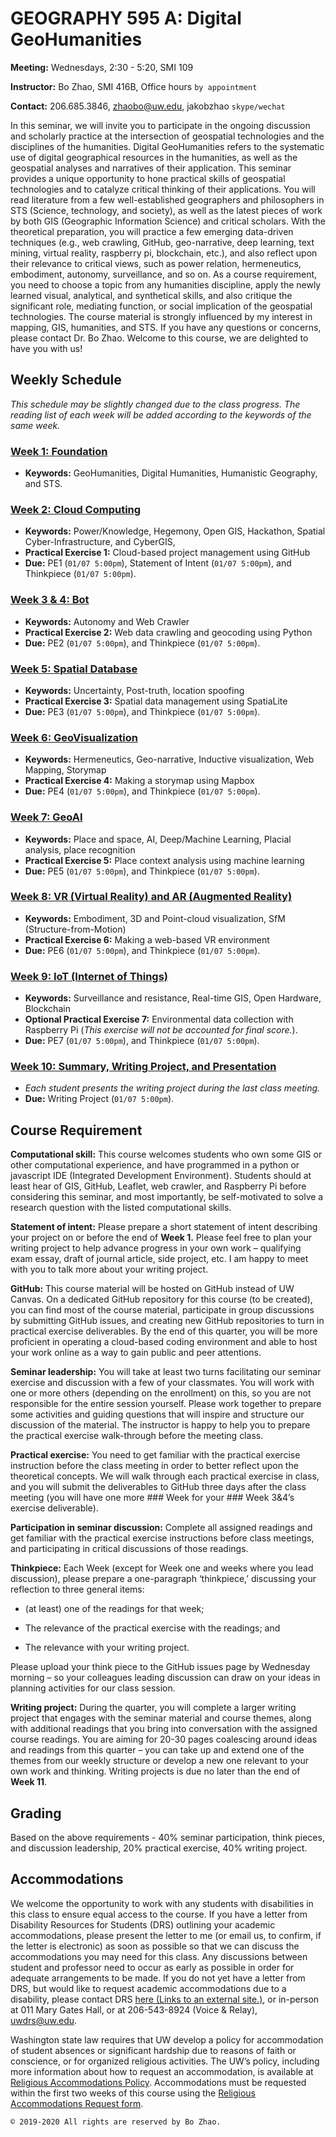 # GEOGRAPHY 595 A: Digital GeoHumanities

**Meeting:** Wednesdays, 2:30 - 5:20, SMI 109

**Instructor:** Bo Zhao, SMI 416B, Office hours `by appointment`

**Contact:** 206.685.3846, zhaobo@uw.edu, jakobzhao `skype/wechat`

In this seminar, we will invite you to participate in the ongoing discussion and scholarly practice at the intersection of geospatial technologies and the disciplines of the humanities. Digital GeoHumanities refers to the systematic use of digital geographical resources in the humanities, as well as the geospatial analyses and narratives of their application. This seminar provides a unique opportunity to hone practical skills of geospatial technologies and to catalyze critical thinking of their applications. You will read literature from a few well-established geographers and philosophers in STS (Science, technology, and society), as well as the latest pieces of work by both GIS (Geographic Information Science) and critical scholars. With the theoretical preparation, you will practice a few emerging data-driven techniques (e.g., web crawling, GitHub, geo-narrative, deep learning, text mining, virtual reality, raspberry pi, blockchain, etc.), and also reflect upon their relevance to critical views, such as power relation, hermeneutics, embodiment, autonomy, surveillance, and so on. As a course requirement, you need to choose a topic from any humanities discipline, apply the newly learned visual, analytical, and synthetical skills, and also critique the significant role, mediating function, or social implication of the geospatial technologies. The course material is strongly influenced by my interest in mapping, GIS, humanities, and STS. If you have any questions or concerns, please contact Dr. Bo Zhao. Welcome to this course, we are delighted to have you with us!


## Weekly Schedule

*This schedule may be slightly changed due to the class progress. The reading list of each week will be added according to the keywords of the same week.*

### [Week 1: Foundation](01_intro/readme.md)
- **Keywords:** GeoHumanities, Digital Humanities, Humanistic Geography, and STS.

### [Week 2: Cloud Computing](02_cloud/readme.md)
- **Keywords:** Power/Knowledge, Hegemony, Open GIS, Hackathon, Spatial Cyber-Infrastructure, and CyberGIS,
- **Practical Exercise 1:** Cloud-based project management using GitHub
- **Due:** PE1 (`01/07 5:00pm`), Statement of Intent (`01/07 5:00pm`), and Thinkpiece (`01/07 5:00pm`).

### [Week 3 & 4: Bot](03_bot/readme.md)
- **Keywords:** Autonomy and Web Crawler
- **Practical Exercise 2:** Web data crawling and geocoding using Python
- **Due:** PE2 (`01/07 5:00pm`), and Thinkpiece (`01/07 5:00pm`).

### [Week 5: Spatial Database](04_data/readme.md)
- **Keywords:** Uncertainty, Post-truth, location spoofing
- **Practical Exercise 3:** Spatial data management using SpatiaLite
- **Due:** PE3 (`01/07 5:00pm`), and Thinkpiece (`01/07 5:00pm`).

### [Week 6: GeoVisualization](05_viz/readme.md)
- **Keywords:** Hermeneutics, Geo-narrative, Inductive visualization, Web Mapping, Storymap
- **Practical Exercise 4:** Making a storymap using Mapbox
- **Due:** PE4 (`01/07 5:00pm`), and Thinkpiece (`01/07 5:00pm`).

### [Week 7: GeoAI](06_ai/readme.md)
- **Keywords:** Place and space, AI, Deep/Machine Learning, Placial analysis, place recognition
- **Practical Exercise 5:** Place context analysis using machine learning
- **Due:** PE5 (`01/07 5:00pm`), and Thinkpiece (`01/07 5:00pm`).

### [Week 8: VR (Virtual Reality) and AR (Augmented Reality)](07_vr/readme.md)
- **Keywords:** Embodiment, 3D and Point-cloud visualization, SfM (Structure-from-Motion)
- **Practical Exercise 6:** Making a web-based VR environment
- **Due:** PE6 (`01/07 5:00pm`), and Thinkpiece (`01/07 5:00pm`).

### [Week 9: IoT (Internet of Things)](08_iot/readme.md)
- **Keywords:** Surveillance and resistance, Real-time GIS, Open Hardware, Blockchain
- **Optional Practical Exercise 7:** Environmental data collection with Raspberry Pi (*This exercise will not be accounted for final score.*).
- **Due:** PE7 (`01/07 5:00pm`), and Thinkpiece (`01/07 5:00pm`).

### [Week 10: Summary, Writing Project, and Presentation](09_sum/readme.md)

- *Each student presents the writing project during the last class meeting.*
- **Due:** Writing Project (`01/07 5:00pm`).


## Course Requirement

**Computational skill:** This course welcomes students who own some GIS or other computational experience, and have programmed in a python or javascript IDE (Integrated Development Environment). Students should at least hear of GIS, GitHub, Leaflet, web crawler, and Raspberry Pi before considering this seminar, and most importantly, be self-motivated to solve a research question with the listed computational skills.

**Statement of intent:** Please prepare a short statement of intent describing your project on or before the end of **Week 1.** Please feel free to plan your writing project to help advance progress in your own work – qualifying exam essay, draft of journal article, side project, etc. I am happy to meet with you to talk more about your writing project.

**GitHub:** This course material will be hosted on GitHub instead of UW Canvas. On a dedicated GitHub repository for this course (to be created), you can find most of the course material, participate in group discussions by submitting GitHub issues, and creating new GitHub repositories to turn in practical exercise deliverables. By the end of this quarter, you will be more proficient in operating a cloud-based coding environment and able to host your work online as a way to gain public and peer attentions.

**Seminar leadership:** You will take at least two turns facilitating our seminar exercise and discussion with a few of your classmates. You will work with one or more others (depending on the enrollment) on this, so you are not responsible for the entire session yourself. Please work together to prepare some activities and guiding questions that will inspire and structure our discussion of the material. The instructor is happy to help you to prepare the practical exercise walk-through before the meeting class.

**Practical exercise:** You need to get familiar with the practical exercise instruction before the class meeting in order to better reflect upon the theoretical concepts. We will walk through each practical exercise in class, and you will submit the deliverables to GitHub three days after the class meeting (you will have one more ### Week for your ### Week 3&4’s exercise deliverable).

**Participation in seminar discussion:** Complete all assigned readings and get familiar with the practical exercise instructions before class meetings, and participating in critical discussions of those readings.

**Thinkpiece:** Each Week (except for Week one and weeks where you lead discussion), please prepare a one-paragraph ‘thinkpiece,’ discussing your reflection to three general items:

- (at least) one of the readings for that week;

- The relevance of the practical exercise with the readings; and

- The relevance with your writing project.

Please upload your think piece to the GitHub issues page by Wednesday morning – so your colleagues leading discussion can draw on your ideas in planning activities for our class session.

**Writing project:** During the quarter, you will complete a larger writing project that engages with the seminar material and course themes, along with additional readings that you bring into conversation with the assigned course readings. You are aiming for 20-30 pages coalescing around ideas and readings from this quarter – you can take up and extend one of the themes from our weekly structure or develop a new one relevant to your own work and thinking. Writing projects is due no later than the end of **Week 11**.

## Grading

Based on the above requirements - 40% seminar participation, think pieces, and discussion leadership, 20% practical exercise, 40% writing project.

## Accommodations

We welcome the opportunity to work with any students with disabilities in this class to ensure equal access to the course. If you have a letter from Disability Resources for Students (DRS) outlining your academic accommodations, please present the letter to me (or email us, to confirm, if the letter is electronic) as soon as possible so that we can discuss the accommodations you may need for this class. Any discussions between student and professor need to occur as early as possible in order for adequate arrangements to be made. If you do not yet have a letter from DRS, but would like to request academic accommodations due to a disability, please contact DRS [here (Links to an external site.)](https://depts.washington.edu/uwdrs/), or in-person at 011 Mary Gates Hall, or at 206-543-8924 (Voice & Relay), [uwdrs@uw.edu](mailto:uwdrs@uw.edu).

Washington state law requires that UW develop a policy for accommodation of student absences or significant hardship due to reasons of faith or conscience, or for organized religious activities. The UW’s policy, including more information about how to request an accommodation, is available at [Religious Accommodations Policy](https://registrar.washington.edu/staffandfaculty/religious-accommodations-policy/). Accommodations must be requested within the first two weeks of this course using the [Religious Accommodations Request form](https://https:/registrar.washington.edu/students/religious-accommodations-request/).


`© 2019-2020 All rights are reserved by Bo Zhao.`
